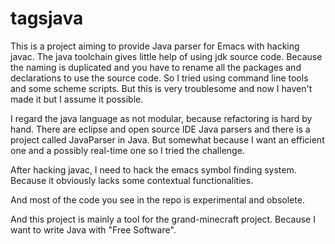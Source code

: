 # tagsjava
This is a project aiming to provide Java parser for Emacs with hacking javac.
The java toolchain gives little help of using jdk source code.
Because the naming is duplicated and you have to rename all the packages and declarations to use the source code.
So I tried using command line tools and some scheme scripts.
But this is very troublesome and now I haven't made it but I assume it possible.

I regard the java language as not modular, because refactoring is hard by hand.
There are eclipse and open source IDE Java parsers and there is a project called JavaParser in Java.
But somewhat because I want an efficient one and a possibly real-time one so I tried the challenge.

After hacking javac, I need to hack the emacs symbol finding system. 
Because it obviously lacks some contextual functionalities.

And most of the code you see in the repo is experimental and obsolete.

And this project is mainly a tool for the grand-minecraft project. 
Because I want to write Java with "Free Software".
